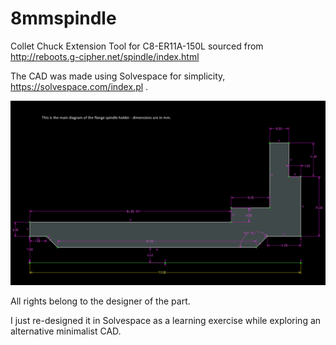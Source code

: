 # 8mmspindle
Collet Chuck Extension Tool for C8-ER11A-150L sourced from http://reboots.g-cipher.net/spindle/index.html

The CAD was made using Solvespace for simplicity, https://solvespace.com/index.pl .

![alt text](https://github.com/samawati/8mmspindle/blob/main/erc11holder.png?raw=true)

All rights belong to the designer of the part.

I just re-designed it in Solvespace as a learning exercise while exploring an alternative minimalist CAD.

